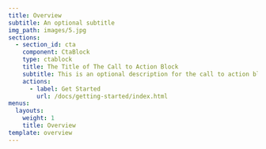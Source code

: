```yaml
---
title: Overview
subtitle: An optional subtitle
img_path: images/5.jpg
sections:
  - section_id: cta
    component: CtaBlock
    type: ctablock
    title: The Title of The Call to Action Block
    subtitle: This is an optional description for the call to action block.
    actions:
      - label: Get Started
        url: /docs/getting-started/index.html
menus:
  layouts:
    weight: 1
    title: Overview
template: overview
---
```

